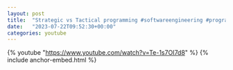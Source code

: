 ```yaml
---
layout: post
title:  "Strategic vs Tactical programming #softwareengineering #programming #coding"
date:   "2023-07-22T09:52:30+00:00"
categories: youtube
---
```

{% youtube  "https://www.youtube.com/watch?v=Te-1s7OI7d8" %}
{% include anchor-embed.html %}
<br />

